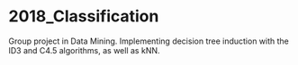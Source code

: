 # 2018_Classification

Group project in Data Mining. Implementing decision tree induction with the ID3 and C4.5 algorithms,
as well as kNN.
